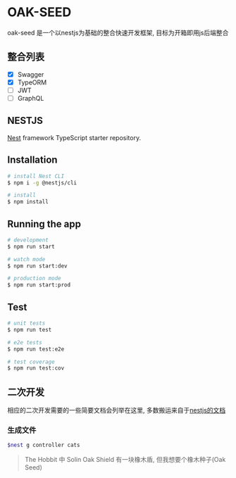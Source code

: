 # OAK-SEED

oak-seed 是一个以nestjs为基础的整合快速开发框架, 目标为开箱即用js后端整合

## 整合列表

* [X] Swagger
* [X] TypeORM
* [ ] JWT
* [ ] GraphQL

## NESTJS

[Nest](https://github.com/nestjs/nest) framework TypeScript starter repository.

## Installation

```bash
# install Nest CLI
$ npm i -g @nestjs/cli

# install
$ npm install
```

## Running the app

```bash
# development
$ npm run start

# watch mode
$ npm run start:dev

# production mode
$ npm run start:prod
```

## Test

```bash
# unit tests
$ npm run test

# e2e tests
$ npm run test:e2e

# test coverage
$ npm run test:cov
```

## 二次开发

相应的二次开发需要的一些简要文档会列举在这里, 多数搬运来自于[nestjs的文档](https://docs.nestjs.cn/)

### 生成文件

```bash
$nest g controller cats
```

> The Hobbit 中 Solin Oak Shield 有一块橡木盾, 但我想要个橡木种子(Oak Seed)
